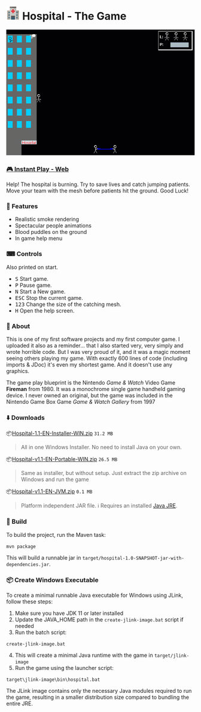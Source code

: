  # <img src=".idea/icon.png" width="36"/> Hospital - The Game

 [![Screenshot](https://github.com/TobseF/hospital/blob/screenshots/screenshot.gif)](https://hospital.xswing.net/)

### [🎮 Instant Play - Web](https://hospital.xswing.net/)

 Help!
 The hospital is burning. Try to save lives and catch jumping patients.  
 Move your team with the mesh before patients hit the ground.
 Good Luck!

 ### 🌟 Features
 * Realistic smoke rendering
 * Spectacular people animations
 * Blood puddles on the ground
 * In game help menu

 ### ⌨ Controls
 Also printed on start.
 * <kbd>S</kbd> Start game.
 * <kbd>P</kbd> Pause game.
 * <kbd>N</kbd> Start a New game.
 * <kbd>ESC</kbd> Stop the current game.
 * <kbd>1</kbd><kbd>2</kbd><kbd>3</kbd> Change the size of the catching mesh.
 * <kbd>H</kbd> Open the help screen.

 ### 📖 About
 This is one of my first software projects and my first computer game.
 I uploaded it also as a reminder... that I also started very, very simply and wrote horrible code.
 But I was very proud of it, and it was a magic moment seeing others playing my game.
 With exactly 600 lines of code (including imports & JDoc) it's even my shortest game.
 And it doesn't use any graphics. 

 The game play blueprint is the Nintendo _Game & Watch_ Video Game **Fireman** from 1980. 
 It was a monochrome single game handheld gaming device. I never owned an original, but the game
 was included in the Nintendo Game Box Game _Game & Watch Gallery_ from 1997

### ⬇️ Downloads

📦[Hospital-1.1-EN-Installer-WIN.zip](https://github.com/TobseF/Hospital/releases/download/v1.1/Hospital-1.1-EN-Installer-WIN.zip) `31.2 MB`
> All in one Windows Installer. No need to install Java on your own.

📦[Hospital-v1.1-EN-Portable-WIN.zip](https://github.com/TobseF/Hospital/releases/download/v1.1/Hospital-v1.1-EN-Portable-WIN.zip) `26.5 MB`
> Same as installer, but without setup. Just extract the zip archive on Windows and run the game

📦[Hospital-v1.1-EN-JVM.zip](https://github.com/TobseF/Hospital/releases/download/v1.1/Hospital-v1.1-EN-JVM.zip) `0.1 MB`
> Platform independent JAR file. ℹ Requires an installed [Java JRE](https://java.com/en/download/).


### 🔨 Build
To build the project, run the Maven task:
```
mvn package
```
This will build a runnable jar in `target/hospital-1.0-SNAPSHOT-jar-with-dependencies.jar`.

### 📦 Create Windows Executable
To create a minimal runnable Java executable for Windows using JLink, follow these steps:

1. Make sure you have JDK 11 or later installed
2. Update the JAVA_HOME path in the `create-jlink-image.bat` script if needed
3. Run the batch script:
```
create-jlink-image.bat
```
4. This will create a minimal Java runtime with the game in `target/jlink-image`
5. Run the game using the launcher script:
```
target\jlink-image\bin\hospital.bat
```

The JLink image contains only the necessary Java modules required to run the game, resulting in a smaller distribution size compared to bundling the entire JRE.
